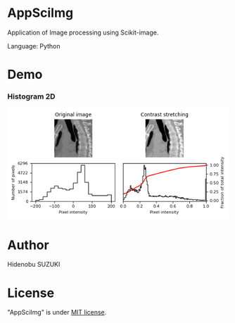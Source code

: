 # AppSciImg

Application of Image processing using Scikit-image.

Language: Python

# Demo
### Histogram 2D
<img src="https://github.com/Nobu575/AppSciImg/blob/main/img/sagittal_histogram2d.png">

# Author
Hidenobu SUZUKI

# License
"AppSciImg" is under [MIT license](https://en.wikipedia.org/wiki/MIT_License).
